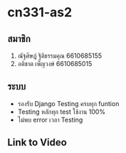 # cn331-as2
## สมาชิก
1. ณัฐศิษฏ์ ฐิติธรรมคุณ 6610685155
2. อติชาต เพ็ญวงษ์ 6610685015

## ระบบ
- รองรับ Django Testing ครบทุก funtion
- Testing หลักทุก test ใช้งาน 100%
- ไม่พบ error เวลา Testing

## Link to Video

